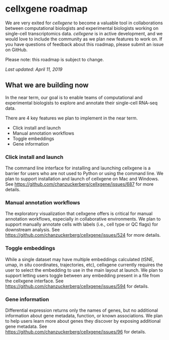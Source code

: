 # cellxgene roadmap

We are very exited for _cellxgene_ to become a valuable tool in collaborations
between computational biologists and experimental biologists working on
single-cell transcriptomics data. _cellxgene_ is in active development, and we
would love to include the community as we plan new features to work on. If you
have questions of feedback about this roadmap, please submit an issue on
GitHub.

Please note: this roadmap is subject to change.

*Last updated: April 11, 2019*

## What we are building now

In the near term, our goal is to enable teams of computational and experimental
biologists to explore and annotate their single-cell RNA-seq data.

There are 4 key features we plan to implement in the near term.

- Click install and launch
- Manual annotation workflows
- Toggle embeddings
- Gene information

### Click install and launch

The command line interface for installing and launching cellxgene is a barrier
for users who are not used to Python or using the command line. We plan to
support installation and launch of cellxgene on Mac and Windows. See
https://github.com/chanzuckerberg/cellxgene/issues/687 for more details.

### Manual annotation workflows

The exploratory visualization that cellxgene offers is critical for manual
annotation workflows, especially in collaborative environments. We plan to
support manually annotate cells with labels (i.e., cell type or QC flags) for
downstream analysis. See https://github.com/chanzuckerberg/cellxgene/issues/524
for more details.

### Toggle embeddings

While a single dataset may have multiple embeddings calculated (tSNE, umap, in
situ coordinates, trajectories, etc), cellxgene currently requires the user to select the
embedding to use in the main layout at launch. We plan to support letting users
toggle between any embedding present in a file from the cellxgene interface.
See https://github.com/chanzuckerberg/cellxgene/issues/594 for details.

### Gene information

Differential expression returns only the names of genes, but no additional information
about gene metadata, function, or known associations. We plan to help users learn
more about genes they discover by exposing additional gene metadata. See
https://github.com/chanzuckerberg/cellxgene/issues/96 for details.
